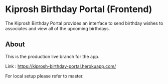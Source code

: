 # Kiprosh Birthday Portal (Frontend)

The Kiprosh Birthday Portal provides an interface to send birthday wishes to associates and view all of the upcoming birthdays.

## About
This is the production live branch for the app. 

Link : https://kiprosh-birthday-portal.herokuapp.com/

For local setup please refer to master.